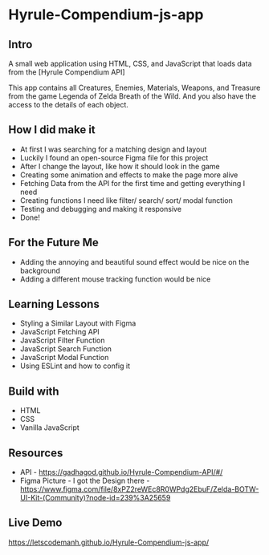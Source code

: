 # Hyrule-Compendium-js-app

## Intro

A small web application using HTML, CSS, and JavaScript that loads data from the [Hyrule Compendium API]

This app contains all Creatures, Enemies, Materials, Weapons, and Treasure from the game Legenda of Zelda Breath of the Wild. And you also have the access to the details of each object.

## How I did make it

* At first I was searching for a matching design and layout
* Luckily I found an open-source Figma file for this project
* After I change the layout, like how it should look in the game
* Creating some animation and effects to make the page more alive
* Fetching Data from the API for the first time and getting everything I need
* Creating functions I need like filter/ search/ sort/ modal function
* Testing and debugging and making it responsive
* Done!




## For the Future Me

* Adding the annoying and beautiful sound effect would be nice on the background
* Adding a different mouse tracking function would be nice


## Learning Lessons

* Styling a Similar Layout with Figma
* JavaScript Fetching API 
* JavaScript Filter Function
* JavaScript Search Function
* JavaScript Modal Function
* Using ESLint and how to config it


## Build with

* HTML
* CSS
* Vanilla JavaScript


## Resources

* API - https://gadhagod.github.io/Hyrule-Compendium-API/#/
* Figma Picture - I got the Design there - https://www.figma.com/file/8xPZ2reWEc8R0WPdg2EbuF/Zelda-BOTW-UI-Kit-(Community)?node-id=239%3A25659


## Live Demo
https://letscodemanh.github.io/Hyrule-Compendium-js-app/